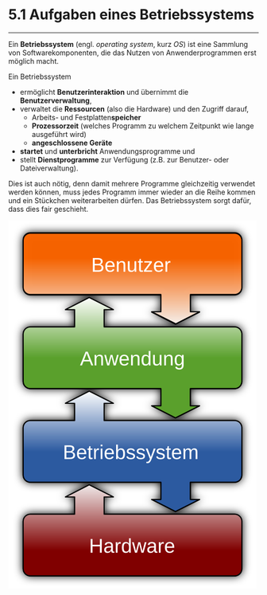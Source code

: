 # 5.1 Aufgaben eines Betriebssystems
---

Ein **Betriebssystem** (engl. *operating system*, kurz *OS*) ist eine Sammlung von Softwarekomponenten, die das Nutzen von Anwenderprogrammen erst möglich macht.

Ein Betriebssystem

- ermöglicht **Benutzerinteraktion** und übernimmt die **Benutzerverwaltung**,
- verwaltet die **Ressourcen** (also die Hardware) und den Zugriff darauf,
  - Arbeits- und Festplatten**speicher**
  - **Prozessorzeit** (welches Programm zu welchem Zeitpunkt wie lange ausgeführt wird)
  - **angeschlossene Geräte**
- **startet** und **unterbricht** Anwendungsprogramme und
- stellt **Dienstprogramme** zur Verfügung (z.B. zur Benutzer- oder Dateiverwaltung).

Dies ist auch nötig, denn damit mehrere Programme gleichzeitig verwendet werden können, muss jedes Programm immer wieder an die Reihe kommen und ein Stückchen weiterarbeiten dürfen. Das Betriebssystem sorgt dafür, dass dies fair geschieht.

![Zusammenhang Benutzer, Software, Hardware ©](./os-layers.svg)

